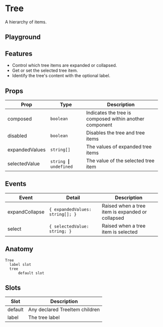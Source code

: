 <script>
    import Playground from './TreePlayground.svelte';
</script>

# Tree

A hierarchy of items.

## Playground

<Playground />

## Features

- Control which tree items are expanded or collapsed.
- Get or set the selected tree item.
- Identify the tree's content with the optional label.

## Props

| Prop           | Type                                 | Description                                             |
| -------------- | ------------------------------------ | ------------------------------------------------------- |
| composed       | `boolean`                            | Indicates the tree is composed within another component |
| disabled       | `boolean`                            | Disables the tree and tree items                        |
| expandedValues | `string[]`                           | The values of expanded tree items                       |
| selectedValue  | `string` <b>&#10072;</b> `undefined` | The value of the selected tree item                     |

## Events

| Event          | Detail                          | Description                                      |
| -------------- | ------------------------------- | ------------------------------------------------ |
| expandCollapse | `{ expandedValues: string[]; }` | Raised when a tree item is expanded or collapsed |
| select         | `{ selectedValue: string; }`    | Raised when a tree item is selected              |

## Anatomy

```
Tree
  label slot
  tree
      default slot
```

## Slots

| Slot    | Description                    |
| ------- | ------------------------------ |
| default | Any declared TreeItem children |
| label   | The tree label                 |
